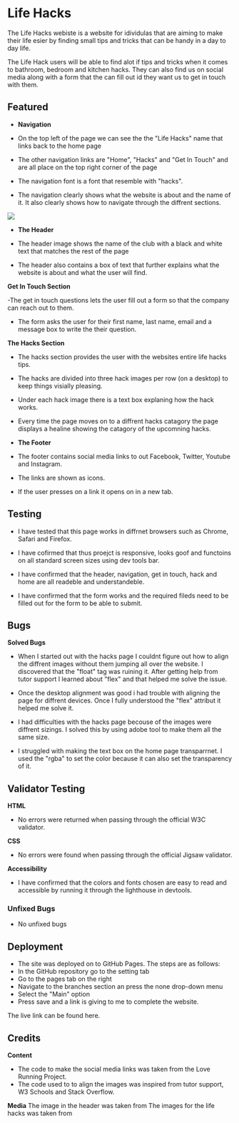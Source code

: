 # Life Hacks 

The Life Hacks webiste is a website for idividulas that are aiming to make their life esier by finding small tips and tricks that can be handy in a day to day life. 

The Life Hack users will be able to find alot if tips and tricks when it comes to bathroom, bedroom and kitchen hacks. They can also find us on social media along with a form that the can fill out id they want us to get in touch with them. 

<a href=""></a>

## Featured

- **Navigation**
- On the top left of the page we can see the the "Life Hacks" name that links back to the home page

- The other navigation links are "Home", "Hacks" and "Get In Touch" and are all place on the top right corner of the page

- The navigation font is a font that resemble with "hacks". 

- The navigation clearly shows what the website is about and the name of it. It also clearly shows how to navigate through the diffrent sections. 

<img src="/assets/images/readme-life-hacks.png">

- **The Header**

- The header image shows the name of the club with a black and white text that matches the rest of the page

- The header also contains a box of text that further explains what the website is about and what the user will find. 

<a href=""></a>

**Get In Touch Section**

-The get in touch questions lets the user fill out a form so that the company can reach out to them. 

- The form asks the user for their first name, last name, email and a message box to write the their question. 

<a href=""></a>

**The Hacks Section**

- The hacks section provides the user with the websites entire life hacks tips.

- The hacks are divided into three hack images per row (on a desktop) to keep things visially pleasing.

- Under each hack image there is a text box explaning how the hack works. 

- Every time the page moves on to a diffrent hacks catagory the page displays a healine showing the catagory of the upcomning hacks. 

<a href=""></a>

- **The Footer**

- The footer contains social media links to out Facebook, Twitter, Youtube and Instagram.

- The links are shown as icons.

- If the user presses on a link it opens on in a new tab. 

<a href=""></a>


## Testing 

- I have tested that this page works in diffrnet browsers such as Chrome, Safari and Firefox.

- I have cofirmed that thus proejct is responsive, looks goof and functoins on all standard screen sizes using dev tools bar. 

- I have confirmed that the header, navigation, get in touch, hack and home are all readeble and understandeble. 

- I have confirmed that the form works and the required fileds need to be filled out for the form to be able to submit. 


## Bugs

**Solved Bugs**
- When I started out with the hacks page I couldnt figure out how to align the diffrent images without them jumping all over the website. I discovered that the "float" tag was ruining it. After getting help from tutor support I learned about "flex" and that helped me solve the issue. 

- Once the desktop alignment was good i had trouble with aligning the page for diffrent devices. Once I fully understood the "flex" attribut it helped me solve it. 

- I had difficulties with the hacks page becouse of the images were diffrent sizings. I solved this by using adobe tool to make them all the same size. 

- I struggled with making the text box on the home page transparrnet. I used the "rgba" to set the color because it can also set the transparency of it.



## Validator Testing 

 **HTML**
- No errors were returned when passing through the official W3C validator. 

**CSS**
- No errors were found when passing through the official Jigsaw validator. 

**Accessibility**
- I have confirmed that the colors and fonts chosen are easy to read and accessible by running it through the lighthouse in devtools.

<a href=""></a>

### Unfixed Bugs
- No unfixed bugs

## Deployment 
- The site was deployed on to GitHub Pages. The steps are as follows:
- In the GitHub repository go to the setting tab
- Go to the pages tab on the right
- Navigate to the branches section an press the none drop-down menu
- Select the "Main" option
- Press save and a link is giving to me to complete the website. 

The live link can be found here. 

## Credits
**Content**
- The code to make the social media links was taken from the Love Running Project.
- The code used to to align the images was inspired from tutor support, W3 Schools and Stack Overflow. 

**Media** 
The image in the header was taken from <a href=""></a>
The images for the life hacks was taken from <a href=""></a>